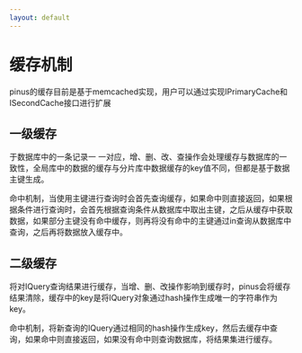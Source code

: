 ```yaml
---
layout: default
---
```

# 缓存机制
pinus的缓存目前是基于memcached实现，用户可以通过实现IPrimaryCache和ISecondCache接口进行扩展

## 一级缓存

于数据库中的一条记录一 一对应，增、删、改、查操作会处理缓存与数据库的一致性，全局库中的数据的缓存与分片库中数据缓存的key值不同，但都是基于数据主键生成。

命中机制，当使用主键进行查询时会首先查询缓存，如果命中则直接返回，如果根据条件进行查询时，会首先根据查询条件从数据库中取出主键，之后从缓存中获取数据，如果部分主键没有命中缓存，则再将没有命中的主键通过in查询从数据库中查询，之后再将数据放入缓存中。

## 二级缓存

将对IQuery查询结果进行缓存，当增、删、改操作影响到缓存时，pinus会将缓存结果清除，缓存中的key是将IQuery对象通过hash操作生成唯一的字符串作为key。

命中机制，将新查询的IQuery通过相同的hash操作生成key，然后去缓存中查询，如果命中则直接返回，如果没有命中则查询数据库，将结果集进行缓存。
